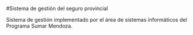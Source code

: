 #Sistema de gestión del seguro provincial

Sistema de gestión implementado por el área de sistemas informáticos del Programa Sumar Mendoza.
